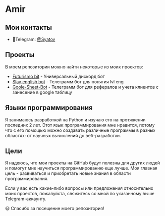 # Amir

## Мои контакты
- 📱Telegram: [@Syatov](https://t.me/Syatov)

## Проекты

В моем репозитории можно найти некоторые из моих проектов:

- [Futurismo bit]([https://github.com/Syatov/TurtleBot](https://github.com/Syatov/Futurismo-bot)) - Универсальный дискорд бот
- [Slay english bot](https://github.com/Syatov/Slay-English-Bot) - Телеграмм бот для понятия lvl eng
- [Goole-Sheet-Bot]([Google-Shets--TG-bot](https://github.com/Syatov/Google-Shets--TG-bot)) - Телеграмм бот для рефералов и учета клиентов с занесение в google таблицу

## Языки программирования

Я занимаюсь разработкой на Python и изучаю его на протяжении последних 2 лет. Этот язык программирования мне нравится, потому что с его помощью можно создавать различные программы в разных областях: от научных вычислений до веб-разработки.

## Цели

Я надеюсь, что мои проекты на GitHub будут полезны для других людей и помогут мне научиться программированию еще лучше. Моя главная цель - развиваться и приобретать новые знания в области программирования.

Если у вас есть какие-либо вопросы или предложения относительно моих проектов, пожалуйста, свяжитесь со мной по указанному выше Telegram-аккаунту.

😃 Спасибо за посещение моего репозитория!
